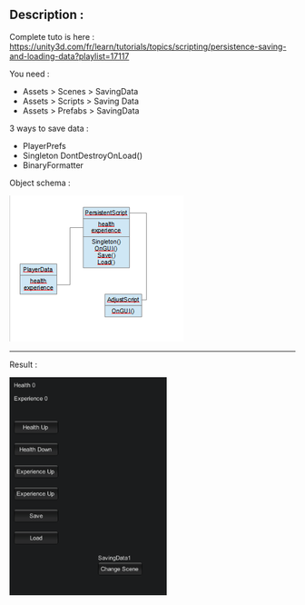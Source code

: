 ## Description :

Complete tuto is here :
https://unity3d.com/fr/learn/tutorials/topics/scripting/persistence-saving-and-loading-data?playlist=17117

You need :
- Assets > Scenes > SavingData
- Assets > Scripts > Saving Data
- Assets > Prefabs > SavingData

3 ways to save data :
- PlayerPrefs
- Singleton DontDestroyOnLoad()
- BinaryFormatter

Object schema :

![GitHub Logo](schemaObject.png)

<hr/>

Result :

![GitHub Logo](Result.png)